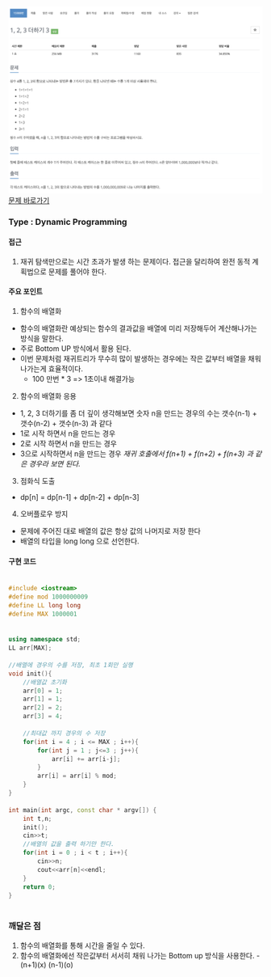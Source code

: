 ![Problem](https://raw.githubusercontent.com/seongjinkime/problem-solving/master/images/15988.png)
[문제 바로가기](https://www.acmicpc.net/problem/15988)
### Type : Dynamic Programming

#### 접근
1. 재귀 탐색만으로는 시간 초과가 발생 하는 문제이다. 접근을 달리하여 완전 동적 계획법으로 문제를 풀어야 한다.

#### 주요 포인트
1. 함수의 배열화
  - 함수의 배열화란 예상되는 함수의 결과값을 배열에 미리 저장해두어 계산해나가는 방식을 말한다.
  - 주로 Bottom UP 방식에서 활용 된다.
  - 이번 문제처럼 재귀트리가 무수히 많이 발생하는 경우에는 작은 값부터 배열을 채워나가는게 효율적이다.
    - 100 만번 * 3 => 1초이내 해결가능

2. 함수의 배열화 응용  
  - 1, 2, 3 더하기를 좀 더 깊이 생각해보면 숫자 n을 만드는 경우의 수는 갯수(n-1) + 갯수(n-2) + 갯수(n-3) 과 같다
  - 1로 시작 하면서 n을 만드는 경우
  - 2로 시작 하면서 n을 만드는 경우
  - 3으로 시작하면서 n을 만드는 경우
  *재귀 호출에서 f(n+1) + f(n+2) + f(n+3) 과 같은 경우라 보면 된다.*

3. 점화식 도출  
  - dp[n] = dp[n-1] + dp[n-2] + dp[n-3]

4. 오버플로우 방지  
  - 문제에 주어진 대로 배열의 값은 항상 값의 나머지로 저장 한다
  - 배열의 타입을 long long 으로 선언한다.



#### 구현 코드



```cpp

#include <iostream>
#define mod 1000000009
#define LL long long
#define MAX 1000001


using namespace std;
LL arr[MAX];

//배열에 경우의 수를 저장, 최초 1회만 실행
void init(){
    //배열값 초기화
    arr[0] = 1;
    arr[1] = 1;
    arr[2] = 2;
    arr[3] = 4;

    //최대값 까지 경우의 수 저장
    for(int i = 4 ; i <= MAX ; i++){
        for(int j = 1 ; j<=3 ; j++){
            arr[i] += arr[i-j];
        }
        arr[i] = arr[i] % mod;
    }
}

int main(int argc, const char * argv[]) {
    int t,n;
    init();
    cin>>t;
    //배열의 값을 출력 하기만 한다.
    for(int i = 0 ; i < t ; i++){
        cin>>n;
        cout<<arr[n]<<endl;
    }
    return 0;
}



```

### 깨달은 점
1. 함수의 배열화를 통해 시간을 줄일 수 있다.
2. 함수의 배열화에선 작은값부터 서서히 채워 나가는 Bottom up 방식을 사용한다.
    -(n+1)(x) (n-1)(o)
